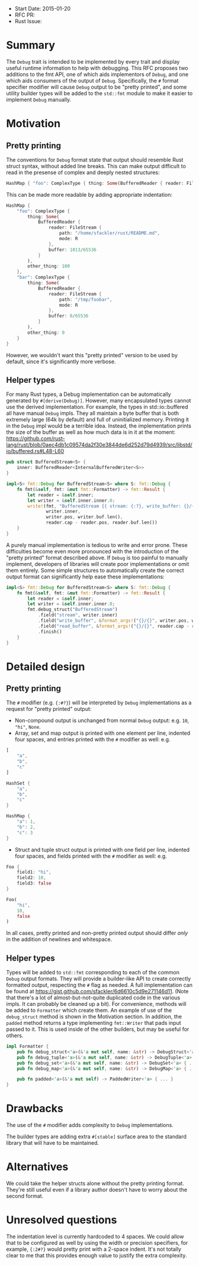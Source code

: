 - Start Date: 2015-01-20
- RFC PR:
- Rust Issue:

# Summary

The `Debug` trait is intended to be implemented by every trait and display
useful runtime information to help with debugging. This RFC proposes two
additions to the fmt API, one of which aids implementors of `Debug`, and one
which aids consumers of the output of `Debug`. Specifically, the `#` format
specifier modifier will cause `Debug` output to be "pretty printed", and some
utility builder types will be added to the `std::fmt` module to make it easier
to implement `Debug` manually.

# Motivation

## Pretty printing

The conventions for `Debug` format state that output should resemble Rust
struct syntax, without added line breaks. This can make output difficult to
read in the presense of complex and deeply nested structures:
```rust
HashMap { "foo": ComplexType { thing: Some(BufferedReader { reader: FileStream { path: "/home/sfackler/rust/README.md", mode: R }, buffer: 1013/65536 }), other_thing: 100 }, "bar": ComplexType { thing: Some(BufferedReader { reader: FileStream { path: "/tmp/foobar", mode: R }, buffer: 0/65536 }), other_thing: 0 } }
```
This can be made more readable by adding appropriate indentation:
```rust
HashMap {
    "foo": ComplexType {
        thing: Some(
            BufferedReader {
                reader: FileStream {
                    path: "/home/sfackler/rust/README.md",
                    mode: R
                },
                buffer: 1013/65536
            }
        ),
        other_thing: 100
    },
    "bar": ComplexType {
        thing: Some(
            BufferedReader {
                reader: FileStream {
                    path: "/tmp/foobar",
                    mode: R
                },
                buffer: 0/65536
            }
        ),
        other_thing: 0
    }
}
```
However, we wouldn't want this "pretty printed" version to be used by default,
since it's significantly more verbose.

## Helper types

For many Rust types, a Debug implementation can be automatically generated by
`#[derive(Debug)]`. However, many encapsulated types cannot use the
derived implementation. For example, the types in std::io::buffered all have
manual `Debug` impls.  They all maintain a byte buffer that is both extremely
large (64k by default) and full of uninitialized memory. Printing it in the
`Debug` impl would be a terrible idea. Instead, the implementation prints the
size of the buffer as well as how much data is in it at the moment:
https://github.com/rust-lang/rust/blob/0aec4db1c09574da2f30e3844de6d252d79d4939/src/libstd/io/buffered.rs#L48-L60

```rust
pub struct BufferedStream<S> {
    inner: BufferedReader<InternalBufferedWriter<S>>
}

impl<S> fmt::Debug for BufferedStream<S> where S: fmt::Debug {
    fn fmt(&self, fmt: &mut fmt::Formatter) -> fmt::Result {
        let reader = &self.inner;
        let writer = &self.inner.inner.0;
        write!(fmt, "BufferedStream {{ stream: {:?}, write_buffer: {}/{}, read_buffer: {}/{} }}",
               writer.inner,
               writer.pos, writer.buf.len(),
               reader.cap - reader.pos, reader.buf.len())
    }
}
```

A purely manual implementation is tedious to write and error prone. These
difficulties become even more pronounced with the introduction of the "pretty
printed" format described above. If `Debug` is too painful to manually
implement, developers of libraries will create poor implementations or omit
them entirely. Some simple structures to automatically create the correct
output format can significantly help ease these implementations:
```rust
impl<S> fmt::Debug for BufferedStream<S> where S: fmt::Debug {
    fn fmt(&self, fmt: &mut fmt::Formatter) -> fmt::Result {
        let reader = &self.inner;
        let writer = &self.inner.inner.0;
        fmt.debug_struct("BufferedStream")
            .field("stream", writer.inner)
            .field("write_buffer", &format_args!("{}/{}", writer.pos, writer.buf.len()))
            .field("read_buffer", &format_args!("{}/{}", reader.cap - reader.pos, reader.buf.len()))
            .finish()
    }
}
```

# Detailed design

## Pretty printing

The `#` modifier (e.g. `{:#?}`) will be interpreted by `Debug` implementations
as a request for "pretty printed" output:

* Non-compound output is unchanged from normal `Debug` output: e.g. `10`,
  `"hi"`, `None`.
* Array, set and map output is printed with one element per line, indented four
    spaces, and entries printed with the `#` modifier as well: e.g.
```rust
[
    "a",
    "b",
    "c"
]
```
```rust
HashSet {
    "a",
    "b",
    "c"
}
```
```rust
HashMap {
    "a": 1,
    "b": 2,
    "c": 3
}
```
* Struct and tuple struct output is printed with one field per line, indented
    four spaces, and fields printed with the `#` modifier as well: e.g.
```rust
Foo {
    field1: "hi",
    field2: 10,
    field3: false
}
```
```rust
Foo(
    "hi",
    10,
    false
)
```

In all cases, pretty printed and non-pretty printed output should differ *only*
in the addition of newlines and whitespace.

## Helper types

Types will be added to `std::fmt` corresponding to each of the common `Debug`
output formats. They will provide a builder-like API to create correctly
formatted output, respecting the `#` flag as needed. A full implementation can
be found at https://gist.github.com/sfackler/6d6610c5d9e271146d11. (Note that
there's a lot of almost-but-not-quite duplicated code in the various impls.
It can probably be cleaned up a bit). For convenience, methods will be added
to `Formatter` which create them. An example of use of the `debug_struct`
method is shown in the Motivation section. In addition, the `padded` method
returns a type implementing `fmt::Writer` that pads input passed to it. This
is used inside of the other builders, but may be useful for others.
```rust
impl Formatter {
    pub fn debug_struct<'a>(&'a mut self, name: &str) -> DebugStruct<'a> { ... }
    pub fn debug_tuple<'a>(&'a mut self, name: &str) -> DebugTuple<'a> { ... }
    pub fn debug_set<'a>(&'a mut self, name: &str) -> DebugSet<'a> { ... }
    pub fn debug_map<'a>(&'a mut self, name: &str) -> DebugMap<'a> { ... }

    pub fn padded<'a>(&'a mut self) -> PaddedWriter<'a> { ... }
}
```

# Drawbacks

The use of the `#` modifier adds complexity to `Debug` implementations.

The builder types are adding extra `#[stable]` surface area to the standard
library that will have to be maintained.

# Alternatives

We could take the helper structs alone without the pretty printing format.
They're still useful even if a library author doesn't have to worry about the
second format.

# Unresolved questions

The indentation level is currently hardcoded to 4 spaces. We could allow that
to be configured as well by using the width or precision specifiers, for
example, `{:2#?}` would pretty print with a 2-space indent. It's not totally
clear to me that this provides enough value to justify the extra complexity.
